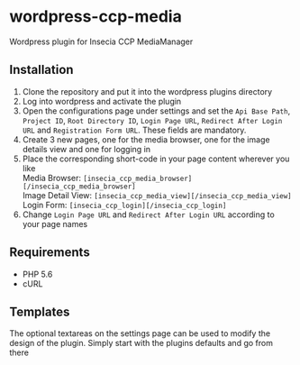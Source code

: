 # wordpress-ccp-media
Wordpress plugin for Insecia CCP MediaManager

## Installation
1. Clone the repository and put it into the wordpress plugins directory
2. Log into wordpress and activate the plugin
3. Open the configurations page under settings and set the `Api Base Path`, `Project ID`, `Root Directory ID`, `Login Page URL`,
`Redirect After Login URL` and `Registration Form URL`. These fields are mandatory.
4. Create 3 new pages, one for the media browser, one for the image details view and one for logging in
5. Place the corresponding short-code in your page content wherever you like <br />
Media Browser: `[insecia_ccp_media_browser][/insecia_ccp_media_browser]` <br />
Image Detail View: `[insecia_ccp_media_view][/insecia_ccp_media_view]` <br />
Login Form: `[insecia_ccp_login][/insecia_ccp_login]`
6. Change `Login Page URL` and `Redirect After Login URL` according to your page names

## Requirements
* PHP 5.6
* cURL

## Templates
The optional textareas on the settings page can be used to modify the design of the plugin. Simply start with the plugins defaults 
and go from there
